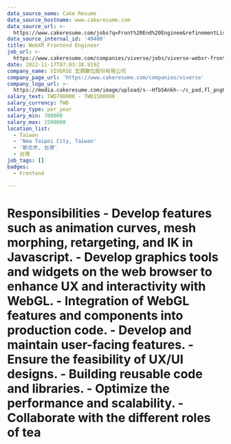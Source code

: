 ```yaml
---
data_source_name: Cake Resume
data_source_hostname: www.cakeresume.com
data_source_url: >-
  https://www.cakeresume.com/jobs?q=Front%20End%20Enginee&refinementList[lang_name][0]=E[…]tech_front-end-development&range[salary_range][min]=1000000
data_source_internal_id: '49400'
title: WebXR Frontend Engineer
job_url: >-
  https://www.cakeresume.com/companies/viverse/jobs/viverse-webxr-frontend-engineer
date: 2022-11-17T07:03:38.919Z
company_name: VIVERSE 宏願數位股份有限公司
company_page_url: 'https://www.cakeresume.com/companies/viverse'
company_logo_url: >-
  https://media.cakeresume.com/image/upload/s--Hfb5Ankh--/c_pad,fl_png8,h_200,w_200/v1658906546/p2ruzcprxlhab4ckdnlj.png
salary_text: TWD700000 - TWD1500000
salary_currency: TWD
salary_type: per_year
salary_min: 700000
salary_max: 1500000
location_list:
  - Taiwan
  - 'New Taipei City, Taiwan'
  - '新北市, 台灣'
  - 台灣
job_tags: []
badges:
  - Frontend

---
```


# Responsibilities - Develop features such as animation curves, mesh morphing, retargeting, and IK in Javascript. - Develop graphics tools and widgets on the web browser to enhance UX and interactivity with WebGL. - Integration of WebGL features and components into production code. - Develop and maintain user-facing features. - Ensure the feasibility of UX/UI designs. - Building reusable code and libraries. - Optimize the performance and scalability. - Collaborate with the different roles of tea